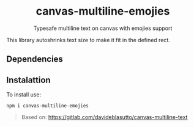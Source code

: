 <div align="center">
    <h1>canvas-multiline-emojies</h1>
    <p>Typesafe multiline text on canvas with emojies support</p>
</div>

This library autoshrinks text size to make it fit in the defined rect.

## Dependencies

## Instalattion
To install use:
```shell
npm i canvas-multiline-emojies
```

> Based on: https://gitlab.com/davideblasutto/canvas-multiline-text
